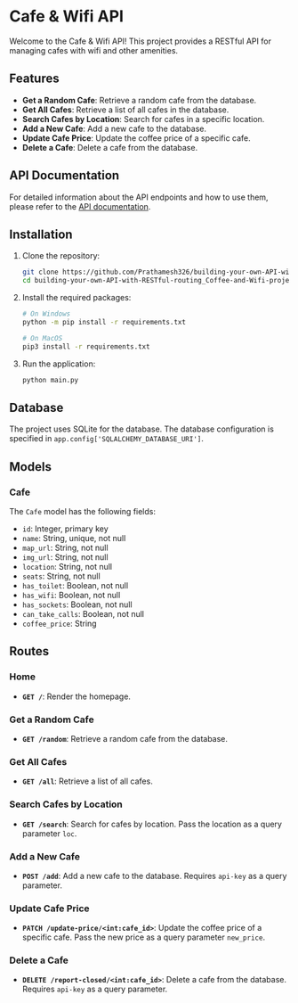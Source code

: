 # Cafe & Wifi API

Welcome to the Cafe & Wifi API! This project provides a RESTful API for managing cafes with wifi and other amenities.

## Features

- **Get a Random Cafe**: Retrieve a random cafe from the database.
- **Get All Cafes**: Retrieve a list of all cafes in the database.
- **Search Cafes by Location**: Search for cafes in a specific location.
- **Add a New Cafe**: Add a new cafe to the database.
- **Update Cafe Price**: Update the coffee price of a specific cafe.
- **Delete a Cafe**: Delete a cafe from the database.

## API Documentation

For detailed information about the API endpoints and how to use them, please refer to the [API documentation](https://documenter.getpostman.com/view/37348907/2sA3kd9cbq).

## Installation

1. Clone the repository:
    ```bash
    git clone https://github.com/Prathamesh326/building-your-own-API-with-RESTful-routing_Coffee-and-Wifi-project.git
    cd building-your-own-API-with-RESTful-routing_Coffee-and-Wifi-project
    ```

2. Install the required packages:
    ```bash
    # On Windows
    python -m pip install -r requirements.txt
    
    # On MacOS
    pip3 install -r requirements.txt
    ```

3. Run the application:
    ```bash
    python main.py
    ```

## Database

The project uses SQLite for the database. The database configuration is specified in `app.config['SQLALCHEMY_DATABASE_URI']`.

## Models

### Cafe

The `Cafe` model has the following fields:
- `id`: Integer, primary key
- `name`: String, unique, not null
- `map_url`: String, not null
- `img_url`: String, not null
- `location`: String, not null
- `seats`: String, not null
- `has_toilet`: Boolean, not null
- `has_wifi`: Boolean, not null
- `has_sockets`: Boolean, not null
- `can_take_calls`: Boolean, not null
- `coffee_price`: String

## Routes

### Home

- **`GET /`**: Render the homepage.

### Get a Random Cafe

- **`GET /random`**: Retrieve a random cafe from the database.

### Get All Cafes

- **`GET /all`**: Retrieve a list of all cafes.

### Search Cafes by Location

- **`GET /search`**: Search for cafes by location. Pass the location as a query parameter `loc`.

### Add a New Cafe

- **`POST /add`**: Add a new cafe to the database. Requires `api-key` as a query parameter.

### Update Cafe Price

- **`PATCH /update-price/<int:cafe_id>`**: Update the coffee price of a specific cafe. Pass the new price as a query parameter `new_price`.

### Delete a Cafe

- **`DELETE /report-closed/<int:cafe_id>`**: Delete a cafe from the database. Requires `api-key` as a query parameter.
